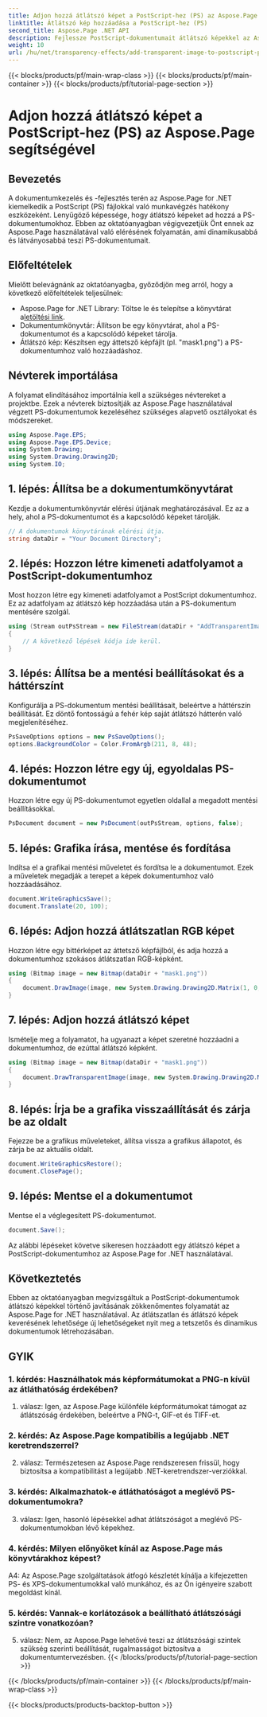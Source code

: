 ```yaml
---
title: Adjon hozzá átlátszó képet a PostScript-hez (PS) az Aspose.Page segítségével
linktitle: Átlátszó kép hozzáadása a PostScript-hez (PS)
second_title: Aspose.Page .NET API
description: Fejlessze PostScript-dokumentumait átlátszó képekkel az Aspose.Page for .NET segítségével. Kövesse lépésről lépésre szóló útmutatónkat a dinamikus és tetszetős eredmények érdekében.
weight: 10
url: /hu/net/transparency-effects/add-transparent-image-to-postscript-ps/
---
```


{{< blocks/products/pf/main-wrap-class >}}
{{< blocks/products/pf/main-container >}}
{{< blocks/products/pf/tutorial-page-section >}}

# Adjon hozzá átlátszó képet a PostScript-hez (PS) az Aspose.Page segítségével

## Bevezetés

A dokumentumkezelés és -fejlesztés terén az Aspose.Page for .NET kiemelkedik a PostScript (PS) fájlokkal való munkavégzés hatékony eszközeként. Lenyűgöző képessége, hogy átlátszó képeket ad hozzá a PS-dokumentumokhoz. Ebben az oktatóanyagban végigvezetjük Önt ennek az Aspose.Page használatával való elérésének folyamatán, ami dinamikusabbá és látványosabbá teszi PS-dokumentumait.

## Előfeltételek

Mielőtt belevágnánk az oktatóanyagba, győződjön meg arról, hogy a következő előfeltételek teljesülnek:

-  Aspose.Page for .NET Library: Töltse le és telepítse a könyvtárat a[letöltési link](https://releases.aspose.com/page/net/).
- Dokumentumkönyvtár: Állítson be egy könyvtárat, ahol a PS-dokumentumot és a kapcsolódó képeket tárolja.
- Átlátszó kép: Készítsen egy áttetsző képfájlt (pl. "mask1.png") a PS-dokumentumhoz való hozzáadáshoz.

## Névterek importálása

A folyamat elindításához importálnia kell a szükséges névtereket a projektbe. Ezek a névterek biztosítják az Aspose.Page használatával végzett PS-dokumentumok kezeléséhez szükséges alapvető osztályokat és módszereket.

```csharp
using Aspose.Page.EPS;
using Aspose.Page.EPS.Device;
using System.Drawing;
using System.Drawing.Drawing2D;
using System.IO;
```

## 1. lépés: Állítsa be a dokumentumkönyvtárat

Kezdje a dokumentumkönyvtár elérési útjának meghatározásával. Ez az a hely, ahol a PS-dokumentumot és a kapcsolódó képeket tárolják.

```csharp
// A dokumentumok könyvtárának elérési útja.
string dataDir = "Your Document Directory";
```

## 2. lépés: Hozzon létre kimeneti adatfolyamot a PostScript-dokumentumhoz

Most hozzon létre egy kimeneti adatfolyamot a PostScript dokumentumhoz. Ez az adatfolyam az átlátszó kép hozzáadása után a PS-dokumentum mentésére szolgál.

```csharp
using (Stream outPsStream = new FileStream(dataDir + "AddTransparentImage_outPS.ps", FileMode.Create))
{
    // A következő lépések kódja ide kerül.
}
```

## 3. lépés: Állítsa be a mentési beállításokat és a háttérszínt

Konfigurálja a PS-dokumentum mentési beállításait, beleértve a háttérszín beállítását. Ez döntő fontosságú a fehér kép saját átlátszó hátterén való megjelenítéséhez.

```csharp
PsSaveOptions options = new PsSaveOptions();
options.BackgroundColor = Color.FromArgb(211, 8, 48);
```

## 4. lépés: Hozzon létre egy új, egyoldalas PS-dokumentumot

Hozzon létre egy új PS-dokumentumot egyetlen oldallal a megadott mentési beállításokkal.

```csharp
PsDocument document = new PsDocument(outPsStream, options, false);
```

## 5. lépés: Grafika írása, mentése és fordítása

Indítsa el a grafikai mentési műveletet és fordítsa le a dokumentumot. Ezek a műveletek megadják a terepet a képek dokumentumhoz való hozzáadásához.

```csharp
document.WriteGraphicsSave();
document.Translate(20, 100);
```

## 6. lépés: Adjon hozzá átlátszatlan RGB képet

Hozzon létre egy bittérképet az áttetsző képfájlból, és adja hozzá a dokumentumhoz szokásos átlátszatlan RGB-képként.

```csharp
using (Bitmap image = new Bitmap(dataDir + "mask1.png"))
{
    document.DrawImage(image, new System.Drawing.Drawing2D.Matrix(1, 0, 0, 1, 100, 0), Color.Empty);
}
```

## 7. lépés: Adjon hozzá átlátszó képet

Ismételje meg a folyamatot, ha ugyanazt a képet szeretné hozzáadni a dokumentumhoz, de ezúttal átlátszó képként.

```csharp
using (Bitmap image = new Bitmap(dataDir + "mask1.png"))
{
    document.DrawTransparentImage(image, new System.Drawing.Drawing2D.Matrix(1, 0, 0, 1, 350, 0), 255);
}
```

## 8. lépés: Írja be a grafika visszaállítását és zárja be az oldalt

Fejezze be a grafikus műveleteket, állítsa vissza a grafikus állapotot, és zárja be az aktuális oldalt.

```csharp
document.WriteGraphicsRestore();
document.ClosePage();
```

## 9. lépés: Mentse el a dokumentumot

Mentse el a véglegesített PS-dokumentumot.

```csharp
document.Save();
```

Az alábbi lépéseket követve sikeresen hozzáadott egy átlátszó képet a PostScript-dokumentumhoz az Aspose.Page for .NET használatával.

## Következtetés

Ebben az oktatóanyagban megvizsgáltuk a PostScript-dokumentumok átlátszó képekkel történő javításának zökkenőmentes folyamatát az Aspose.Page for .NET használatával. Az átlátszatlan és átlátszó képek keverésének lehetősége új lehetőségeket nyit meg a tetszetős és dinamikus dokumentumok létrehozásában.

## GYIK

### 1. kérdés: Használhatok más képformátumokat a PNG-n kívül az átláthatóság érdekében?

1. válasz: Igen, az Aspose.Page különféle képformátumokat támogat az átlátszóság érdekében, beleértve a PNG-t, GIF-et és TIFF-et.

### 2. kérdés: Az Aspose.Page kompatibilis a legújabb .NET keretrendszerrel?

2. válasz: Természetesen az Aspose.Page rendszeresen frissül, hogy biztosítsa a kompatibilitást a legújabb .NET-keretrendszer-verziókkal.

### 3. kérdés: Alkalmazhatok-e átláthatóságot a meglévő PS-dokumentumokra?

3. válasz: Igen, hasonló lépésekkel adhat átlátszóságot a meglévő PS-dokumentumokban lévő képekhez.

### 4. kérdés: Milyen előnyöket kínál az Aspose.Page más könyvtárakhoz képest?

A4: Az Aspose.Page szolgáltatások átfogó készletét kínálja a kifejezetten PS- és XPS-dokumentumokkal való munkához, és az Ön igényeire szabott megoldást kínál.

### 5. kérdés: Vannak-e korlátozások a beállítható átlátszósági szintre vonatkozóan?

5. válasz: Nem, az Aspose.Page lehetővé teszi az átlátszósági szintek szükség szerinti beállítását, rugalmasságot biztosítva a dokumentumtervezésben.
{{< /blocks/products/pf/tutorial-page-section >}}

{{< /blocks/products/pf/main-container >}}
{{< /blocks/products/pf/main-wrap-class >}}

{{< blocks/products/products-backtop-button >}}

